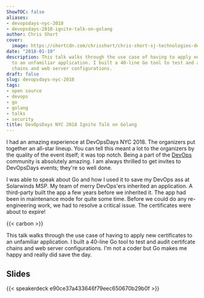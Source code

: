 ```yaml
---
ShowTOC: false
aliases:
- devopsdays-nyc-2018
- devopsdays-2018-ignite-talk-on-golang
author: Chris Short
cover:
  image: https://shortcdn.com/chrisshort/chris-short-sj-technologies-devopsdays-nyc.jpg
date: "2018-01-19"
description: This talk walks through the use case of having to apply new certificates
  to an unfamiliar application. I built a 40-line Go tool to test and audit certifcate
  chains and web server configurations.
draft: false
slug: devopsdays-nyc-2018
tags:
- open source
- devops
- go
- golang
- talks
- security
title: DevOpsDays NYC 2018 Ignite Talk on Golang
---
```


I had an amazing experience at DevOpsDays NYC 2018. The organizers put together an all-star lineup. You can tell this meant a lot to the organizers by the quality of the event itself; it was top notch. Being a part of the [DevOps](https://devopsish.com) community is absolutely amazing. I am always thrilled to get invites to DevOpsDays events; they're so well done.


I was able to speak about Go and how I used it to save my DevOps ass at Solarwinds MSP. My team of merry DevOps'ers inherited an application. A third-party built the app a few years before we inherited it. The app had been in maintenance mode for quite some time. Before we could do any re-engineering work, we had to resolve a critical issue. The certificates were about to expire!

{{< carbon >}}

This talk walks through the use case of having to apply new certificates to an unfamiliar application. I built a 40-line Go tool to test and audit certifcate chains and web server configurations. I'm not a coder but Go makes me happy and really did save the day.

## Slides

{{< speakerdeck e90ce37a433646f79eec650670b29b0f >}}
